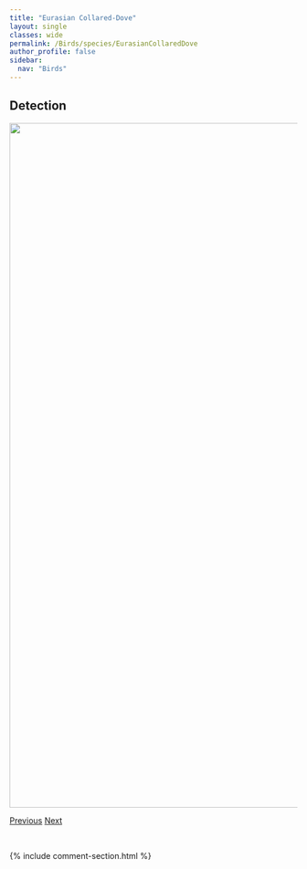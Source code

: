 ```yaml
---
title: "Eurasian Collared-Dove"
layout: single
classes: wide
permalink: /Birds/species/EurasianCollaredDove
author_profile: false
sidebar:
  nav: "Birds"
---
```


<h2>Detection</h2>

<a href="https://drive.google.com/uc?export=view&id=1eFspbPr1rdGgXq144XpN_3NBlG_PVrpm">
<img src="https://drive.google.com/uc?export=view&id=1eFspbPr1rdGgXq144XpN_3NBlG_PVrpm" height = "1200" width = "800">
</a>


<a href="/DevelopmentWebsite/Birds/species/EasternPhoebe" class="pagination--pager" title="Sayornis phoebe">Previous</a> <a href="/DevelopmentWebsite/Birds/species/EuropeanStarling" class="pagination--pager" title="Sturnus vulgaris">Next</a>

<p>&nbsp;</p>

{% include comment-section.html %}
